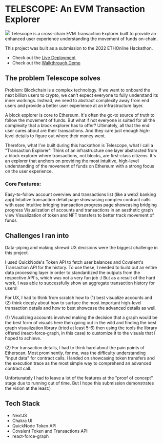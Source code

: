 # TELESCOPE: An EVM Transaction Explorer

![](public/landing.png)
Telescope is a cross-chain EVM Transaction Explorer built to provide an enhanced user experience understanding the movement of funds on-chain.

This project was built as a submission to the 2022 ETHOnline Hackathon.

- Check out the [Live Deployment](https://telescope.ooo)
- Check out the [Walkthrough Demo](https://ethglobal.com/showcase/telescope-144tq)

## The problem Telescope solves

Problem: Blockchain is a complex technology. If we want to onboard the next billion users to crypto, we can't expect everyone to fully understand its inner workings. Instead, we need to abstract complexity away from end users and provide a better user experience at an infrastructure layer.

A block explorer is core to Ethereum. It's often the go-to source of truth to follow the movement of funds. But what if not everyone is suited for all the complexity that a block explorer has to offer? Ultimately, all that the end user cares about are their transactions. And they care just enough high-level details to figure out where their money went.

Therefore, what I’ve built during this hackathon is Telescope, what I call a "Transaction Explorer". Think of an infrastructure one layer abstracted from a block explorer where transactions, not blocks, are first-class citizens. It's an explorer that anchors on providing the most intuitive, high-level understanding of the movement of funds on Ethereum with a strong focus on the user experience.

### Core Features:

Easy-to-follow account overview and transactions list (like a web2 banking app)
Intuitive transaction detail page showcasing complex contract calls with ease
Intuitive bridging transaction progress page showcasing bridging progress
Visualization of accounts and transactions in an aesthetic graph view
Visualization of token and NFT transfers to better track movement of funds

## Challenges I ran into

Data-piping and making shrewd UX decisions were the biggest challenge in this project.

I used QuickNode's Token API to fetch user balances and Covalent's Transaction API for the history. To use these, I needed to build out an entire data processing layer in order to standardized the outputs from the respective API's, which was not a very fun job :/ But as a result of the hard work, I was able to successfully show an aggregate transaction history for users!

For UX, I had to think from scratch how to (1) best visualize accounts and (2) think deeply about how to surface the most important high-level transaction details and how to best showcase the advanced details as well.

(1) Visualizing accounts involved making the decision that a graph would be the best form of visuals here then going out in the wild and finding the best graph visualization library (tried at least 5-6) then using the tools the library offered (react-force-graph, in this case) to customize it to the visuals that I hoped to achieve.

(2) For transaction details, I had to think hard about the pain points of Etherscan. Most prominently, for me, was the difficulty understanding "input data" for contract calls. I landed on showcasing token transfers and the execution trace as the most simple way to comprehend an advanced contract call.

Unfortunately I had to leave a lot of the features at the "proof of concept" stage due to running out of time. But I hope this submission demonstrates the vision at the least:)

## Tech Stack

- NextJS
- Chakra UI
- QuickNode Token API
- Covalent Token and Transactions API
- react-force-graph
